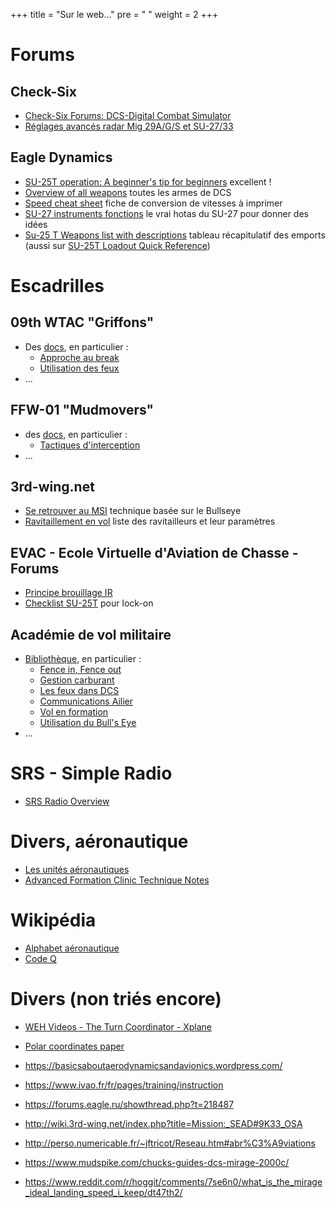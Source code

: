 +++
title = "Sur le web..."
pre = "<i class='fas fa-globe-europe'></i> "
weight = 2
+++

# Forums
## Check-Six
- [Check-Six Forums: DCS-Digital Combat Simulator](http://www.checksix-forums.com/viewforum.php?f=430)
- [Réglages avancés radar Mig 29A/G/S et SU-27/33](http://www.checksix-forums.com/viewtopic.php?t=200347)

## Eagle Dynamics
- [SU-25T operation: A beginner's tip for beginners](https://forums.eagle.ru/showthread.php?t=110779) excellent !
- [Overview of all weapons](https://forums.eagle.ru/showthread.php?t=158620) toutes les armes de DCS
- [Speed cheat sheet](https://forums.eagle.ru/showthread.php?t=133980) fiche de conversion de vitesses à imprimer
- [SU-27 instruments fonctions](https://forums.eagle.ru/showthread.php?t=120007&page=2) le vrai hotas du SU-27 pour donner des idées
- [Su-25 T Weapons list with descriptions](https://forums.eagle.ru/showthread.php?t=248923) tableau récapitulatif des emports (aussi sur [SU-25T Loadout Quick Reference](https://www.digitalcombatsimulator.com/en/files/670535/?sphrase_id=2874759))

# Escadrilles
## 09th WTAC "Griffons"
- Des [docs](http://www.09thwtac.org/index.php?app=ccs&module=pages&section=pages&id=1&category=14), en particulier :
  - [Approche au break](http://www.09thwtac.org/index.php?app=ccs&module=pages&section=pages&id=1&record=500)
  - [Utilisation des feux](http://www.09thwtac.org/index.php?app=ccs&module=pages&section=pages&id=1&record=498)
- ...

## FFW-01 "Mudmovers"
- des [docs](https://ffw-01.fr/formation/documentation.html), en particulier :
  - [Tactiques d'interception](https://www.ffw-01.fr/images/documentation/interne/air-air/tactiques_Interception.pdf)
- ...

## 3rd-wing.net
- [Se retrouver au MSI](https://www.3rd-wing.net/lofiversion/index.php?t11483.html) technique basée sur le Bullseye
- [Ravitaillement en vol](http://wiki.3rd-wing.net/index.php?title=Ravitaillement_en_vol) liste des ravitailleurs et leur paramètres

## EVAC - Ecole Virtuelle d'Aviation de Chasse - Forums
- [Principe brouillage IR](http://www.evac-fr.net/forums/lofiversion/index.php?t3047.html)
- [Checklist SU-25T](http://evacfr.free.fr/PUBLIC/LOCKON/BIBLIO/C2/checklistSU25T.pdf) pour lock-on

## Académie de vol militaire
- [Bibliothèque](http://avm-fr.com/documentations), en particulier :
  - [Fence in, Fence out](http://avm-fr.com/wiki/Fence+In+-+Fence+Out)
  - [Gestion carburant](http://avm-fr.com/wiki/Gestion+Carburant)
  - [Les feux dans DCS](http://avm-fr.com/wiki/Les+feux+dans+Digital+Combat+Simulator)
  - [Communications Ailier](http://avm-fr.com/docs/file/34/1-2-1%20Communications%20ailier.pdf)
  - [Vol en formation](http://avm-fr.com/docs/file/37/1-2-3%20Vol%20en%20formation.pdf)
  - [Utilisation du Bull's Eye](http://avm-fr.com/docs/file/50/3-1-1%20Bullseye.pdf)
- ...

# SRS - Simple Radio
- [SRS Radio Overview](https://docs.google.com/spreadsheets/d/1tzd996zJ1t0heZ-t1PpL7vNUIZbXl7pI6De0GThN1Qw)

# Divers, aéronautique
- [Les unités aéronautiques](https://www.acriv.org/fichiers/pdf/BIA/04-Navigation-Reglementation-Aeromedecine/Fiche-400-Les_Unites_Aeronautiques.pdf)
- [Advanced Formation Clinic Technique Notes](https://www.eapisfile.com/Docs/Formation/PPT/Advanced%20Formation%20Clinic%20Technique%20Notes.pdf)

# Wikipédia
- [Alphabet aéronautique](https://fr.vikidia.org/wiki/Alphabet_a%C3%A9ronautique)
- [Code Q](https://fr.wikipedia.org/wiki/Code_Q)

# Divers (non triés encore)
- [WEH Videos - The Turn Coordinator - Xplane](https://www.youtube.com/watch?v=CZDEfq1Tdro)
- [Polar coordinates paper](https://mathalino.com/blog/polar-coordinates-paper-free-download)
- https://basicsaboutaerodynamicsandavionics.wordpress.com/
- https://www.ivao.fr/fr/pages/training/instruction

- https://forums.eagle.ru/showthread.php?t=218487
- http://wiki.3rd-wing.net/index.php?title=Mission:_SEAD#9K33_OSA

- http://perso.numericable.fr/~jftricot/Reseau.htm#abr%C3%A9viations

- https://www.mudspike.com/chucks-guides-dcs-mirage-2000c/

- https://www.reddit.com/r/hoggit/comments/7se6n0/what_is_the_mirage_ideal_landing_speed_i_keep/dt47th2/
